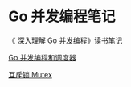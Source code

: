 # Go 并发编程笔记

《 深入理解 Go 并发编程》读书笔记

[Go 并发编程和调度器](https://www.notion.so/Go-1512252810b540d38e1c56273942a253?pvs=21)

[互斥锁 Mutex](https://www.notion.so/Mutex-40f2e29cfafc466a97c8f75136fa8ec3?pvs=21)
